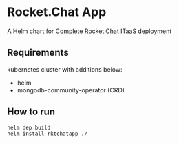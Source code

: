 # Rocket.Chat App
A Helm chart for Complete Rocket.Chat ITaaS deployment

## Requirements
kubernetes cluster with additions below:
- helm
- mongodb-community-operator (CRD)

## How to run
```bash
helm dep build
helm install rktchatapp ./
```